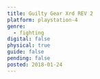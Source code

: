 ```yaml
---
title: Guilty Gear Xrd REV 2
platform: playstation-4
genre:
  - fighting
digital: false
physical: true
guide: false
pending: false
posted: 2018-01-24
---
```

